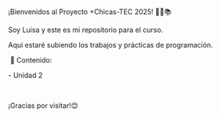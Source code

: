 ¡Bienvenidos al Proyecto +Chicas-TEC 2025! 👩‍💻📚



Soy Luisa y este es mi repositorio para el curso. 



Aquí estaré subiendo los trabajos y prácticas de programación.



&nbsp;📁 Contenido:



\- Unidad 2

&nbsp;

¡Gracias por visitar!😊







